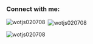 <h3 align="left">Connect with me:</h3>
<p align="left">
</p>

<p><img align="left" src="https://github-readme-stats.vercel.app/api/top-langs?username=wotjs020708&show_icons=true&locale=en&layout=compact" alt="wotjs020708" /></p>

<p>&nbsp;<img align="center" src="https://github-readme-stats.vercel.app/api?username=wotjs020708&show_icons=true&locale=en" alt="wotjs020708" /></p>

<p><img align="center" src="https://github-readme-streak-stats.herokuapp.com/?user=wotjs020708&" alt="wotjs020708" /></p>
